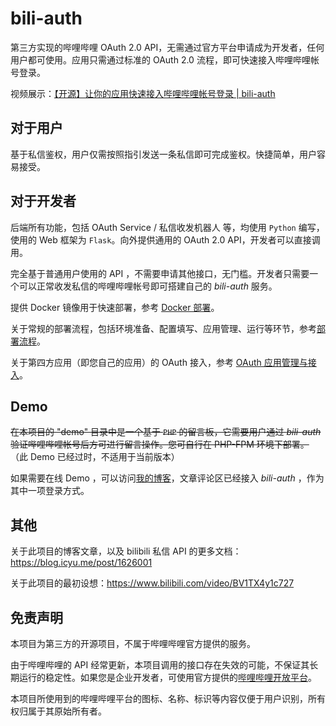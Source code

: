 # bili-auth

第三方实现的哔哩哔哩 OAuth 2.0 API，无需通过官方平台申请成为开发者，任何用户都可使用。应用只需通过标准的 OAuth 2.0 流程，即可快速接入哔哩哔哩帐号登录。

视频展示：[【开源】让你的应用快速接入哔哩哔哩帐号登录 | bili-auth](https://www.bilibili.com/video/BV1iS4y1S7QB)

## 对于用户

基于私信鉴权，用户仅需按照指引发送一条私信即可完成鉴权。快捷简单，用户容易接受。


## 对于开发者

后端所有功能，包括 OAuth Service / 私信收发机器人 等，均使用 `Python` 编写，使用的 Web 框架为 `Flask`。向外提供通用的 OAuth 2.0 API，开发者可以直接调用。

完全基于普通用户使用的 API ，不需要申请其他接口，无门槛。开发者只需要一个可以正常收发私信的哔哩哔哩帐号即可搭建自己的 *bili-auth* 服务。

提供 Docker 镜像用于快速部署，参考 [Docker 部署](doc/deploy-docker.md)。

关于常规的部署流程，包括环境准备、配置填写、应用管理、运行等环节，参考[部署流程](doc/deploy.md)。

关于第四方应用（即您自己的应用）的 OAuth 接入，参考 [OAuth 应用管理与接入](doc/oauth.md)。


## Demo

~~在本项目的 "demo" 目录中是一个基于 `PHP` 的留言板，它需要用户通过 *bili-auth* 验证哔哩哔哩帐号后方可进行留言操作。您可自行在 PHP-FPM 环境下部署。~~ （此 Demo 已经过时，不适用于当前版本）

如果需要在线 Demo ，可以访问[我的博客](https://blog.icyu.me)，文章评论区已经接入 *bili-auth* ，作为其中一项登录方式。


## 其他

关于此项目的博客文章，以及 bilibili 私信 API 的更多文档：<https://blog.icyu.me/post/1626001>

关于此项目的最初设想：<https://www.bilibili.com/video/BV1TX4y1c727>


## 免责声明

本项目为第三方的开源项目，不属于哔哩哔哩官方提供的服务。

由于哔哩哔哩的 API 经常更新，本项目调用的接口存在失效的可能，不保证其长期运行的稳定性。如果您是企业开发者，可使用官方提供的[哔哩哔哩开放平台](https://openhome.bilibili.com/)。

本项目所使用到的哔哩哔哩平台的图标、名称、标识等内容仅便于用户识别，所有权归属于其原始所有者。
